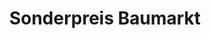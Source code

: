 ---
title: "Sonderpreis Baumarkt"
url: /thaleischweiler-froeschen/sonderpreis-baumarkt/
shop: Baumarkt
---